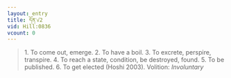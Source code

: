 ```yaml
---
layout: entry
title: དོན་√2
vid: Hill:0836
vcount: 0
---
```

> 1\. To come out, emerge\. 2\. To have a boil\. 3\. To excrete, perspire, transpire\. 4\. To reach a state, condition, be destroyed, found\. 5\. To be published\. 6\. To get elected (Hoshi 2003)\.
> Volition: _Involuntary_


